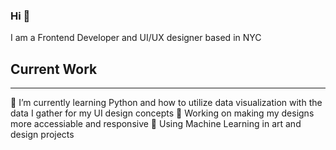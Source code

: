 ### Hi  👋

I am a Frontend Developer and UI/UX designer based in NYC 

## Current Work 
______________________________________________________________________________________

🌱 I’m currently learning Python and how to utilize data visualization with the data I gather for my UI design concepts
🔭 Working on making my designs more accessiable and responsive
🎨 Using Machine Learning in art and design projects


<!--
**nycbeardo/nycbeardo** is a ✨ _special_ ✨ repository because its `README.md` (this file) appears on your GitHub profile.

Here are some ideas to get you started:

- 🔭 I’m currently working on ...
- 🌱 I’m currently learning ...
- 👯 I’m looking to collaborate on ...
- 🤔 I’m looking for help with ...
- 💬 Ask me about ...
- 📫 How to reach me: ...
- 😄 Pronouns: ...
- ⚡ Fun fact: ...
-->
